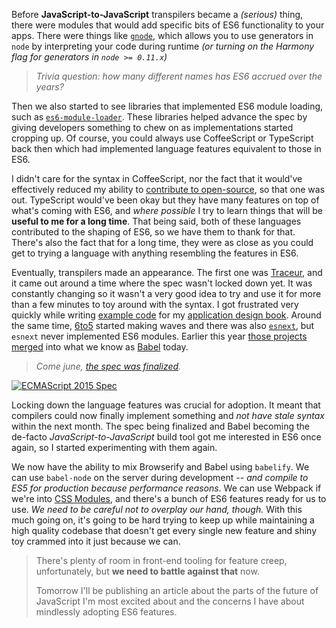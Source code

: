 Before **JavaScript-to-JavaScript** transpilers became a _(serious)_ thing, there were modules that would add specific bits of ES6 functionality to your apps. There were things like [`gnode`][1], which allows you to use generators in `node` by interpreting your code during runtime _(or turning on the Harmony flag for generators in `node >= 0.11.x`)_

> _Trivia question: how many different names has ES6 accrued over the years?_

Then we also started to see libraries that implemented ES6 module loading, such as [`es6-module-loader`][2]. These libraries helped advance the spec by giving developers something to chew on as implementations started cropping up. Of course, you could always use CoffeeScript or TypeScript back then which had implemented language features equivalent to those in ES6.

I didn't care for the syntax in CoffeeScript, nor the fact that it would've effectively reduced my ability to [contribute to open-source][3], so that one was out. TypeScript would've been okay but they have many features on top of what's coming with ES6, and _where possible_ I try to learn things that will be **useful to me for a long time**. That being said, both of these languages contributed to the shaping of ES6, so we have them to thank for that. There's also the fact that for a long time, they were as close as you could get to trying a language with anything resembling the features in ES6.

Eventually, transpilers made an appearance. The first one was [Traceur][4], and it came out around a time where the spec wasn't locked down yet. It was constantly changing so it wasn't a very good idea to try and use it for more than a few minutes to toy around with the syntax. I got frustrated very quickly while writing [example code][5] for my [application design book][6]. Around the same time, [6to5][7] started making waves and there was also [`esnext`][8], but `esnext` never implemented ES6 modules. Earlier this year [those projects merged][9] into what we know as [Babel][10] today.

> _Come june, [the spec was finalized][11]._

[![ECMAScript 2015 Spec][12]][11]

Locking down the language features was crucial for adoption. It meant that compilers could now finally implement something and _not have stale syntax_ within the next month. The spec being finalized and Babel becoming the de-facto _JavaScript-to-JavaScript_ build tool got me interested in ES6 once again, so I started experimenting with them again.

We now have the ability to mix Browserify and Babel using `babelify`. We can use `babel-node` on the server during development -- _and compile to ES5 for production because performance reasons_. We can use Webpack if we're into [CSS Modules][13], and there's a bunch of ES6 features ready for us to use. _We need to be careful not to overplay our hand, though._ With this much going on, it's going to be hard trying to keep up while maintaining a high quality codebase that doesn't get every single new feature and shiny toy crammed into it just because we can.

> There's plenty of room in front-end tooling for feature creep, unfortunately, but **we need to battle against that** now.
>
> Tomorrow I'll be publishing an article about the parts of the future of JavaScript I'm most excited about and the concerns I have about mindlessly adopting ES6 features.

  [1]: https://github.com/TooTallNate/gnode "TooTallNate/gnode on GitHub"
  [2]: https://github.com/ModuleLoader/es6-module-loader "ModuleLoader/es6-module-loader on GitHub"
  [3]: http://bevacqua.io/opensource "I contribute on many open-source modules"
  [4]: https://github.com/google/traceur-compiler "google/traceur-compiler on GitHub"
  [5]: https://github.com/buildfirst/buildfirst/tree/master/ch05/17_harmony-traceur "'Harmony through Traceur, using Grunt' code sample for JavaScript Application Design"
  [6]: http://bevacquia.io/buildfirst "JavaScript Application Design"
  [7]: https://www.npmjs.com/package/6to5 "6to5 on npm"
  [8]: https://github.com/esnext/esnext "esnext/esnext on GitHub"
  [9]: http://babeljs.io/blog/2015/01/12/6to5-esnext/ "6to5 + esnext"
  [10]: http://babeljs.io/ "Babel JavaScript Compiler"
  [11]: http://www.ecma-international.org/publications/files/ECMA-ST/Ecma-262.pdf "ECMA-262 6th Edition was standarized on June 2015"
  [12]: https://i.imgur.com/SiBLQvN.png "Screen Shot 2015-08-25 at 17.37.57.png"
  [13]: http://glenmaddern.com/articles/css-modules "CSS Modules article by Glen Maddern"
